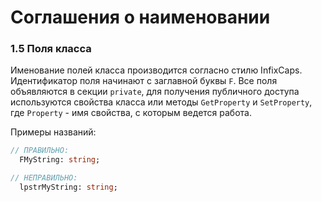 # Соглашения о наименовании

### 1.5 Поля класса

Именование полей класса производится согласно стилю InfixCaps. Идентификатор поля начинают с заглавной буквы `F`. Все поля объявляются в секции `private`, для получения публичного доступа используются свойства класса или методы `GetProperty` и `SetProperty`, где `Property` - имя свойства, с которым ведется работа.

Примеры названий:

```Pascal
// ПРАВИЛЬНО:
  FMyString: string;

// НЕПРАВИЛЬНО:
  lpstrMyString: string;
```



